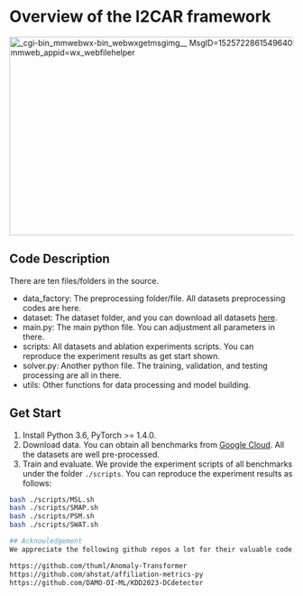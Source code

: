 # Overview of the I2CAR framework
<img width="1115" height="351" alt="_cgi-bin_mmwebwx-bin_webwxgetmsgimg__ MsgID=1525722861549640544 skey=@crypt_576c8fe3_00332332b6a3f1de86231dab982da62c mmweb_appid=wx_webfilehelper" src="https://github.com/user-attachments/assets/68c5b31d-08b8-4f81-a39a-0ff74e12eaee" />


## Code Description
There are ten files/folders in the source.

- data_factory: The preprocessing folder/file. All datasets preprocessing codes are here.
- dataset: The dataset folder, and you can download all datasets [here](https://drive.google.com/drive/folders/1RaIJQ8esoWuhyphhmMaH-VCDh-WIluRR?usp=sharing).
- main.py: The main python file. You can adjustment all parameters in there.
- scripts: All datasets and ablation experiments scripts. You can reproduce the experiment results as get start shown.
- solver.py: Another python file. The training, validation, and testing processing are all in there. 
- utils: Other functions for data processing and model building.


## Get Start
1. Install Python 3.6, PyTorch >= 1.4.0.
2. Download data. You can obtain all benchmarks from [Google Cloud](https://drive.google.com/drive/folders/1RaIJQ8esoWuhyphhmMaH-VCDh-WIluRR?usp=sharing). All the datasets are well pre-processed.
3. Train and evaluate. We provide the experiment scripts of all benchmarks under the folder ```./scripts```. You can reproduce the experiment results as follows:

```bash
bash ./scripts/MSL.sh
bash ./scripts/SMAP.sh
bash ./scripts/PSM.sh
bash ./scripts/SWAT.sh

## Acknowledgement
We appreciate the following github repos a lot for their valuable code:

https://github.com/thuml/Anomaly-Transformer
https://github.com/ahstat/affiliation-metrics-py
https://github.com/DAMO-DI-ML/KDD2023-DCdetector
